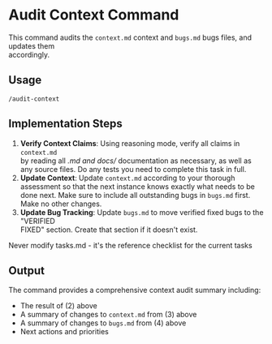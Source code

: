 # Audit Context Command

This command audits the `context.md` context and `bugs.md` bugs files, and updates them     
accordingly.

## Usage

```
/audit-context
```

## Implementation Steps

1. **Verify Context Claims**: Using reasoning mode, verify all claims in `context.md`   
by reading all *.md and docs/* documentation as necessary, as well as any source files. 
Do any tests you need to complete this task in full.
2. **Update Context**: Update `context.md` according to your thorough assessment so that 
the next instance knows exactly what needs to be done next. Make sure to include all 
outstanding bugs in `bugs.md` first. Make no other changes.
3. **Update Bug Tracking**: Update `bugs.md` to move verified fixed bugs to the "VERIFIED    
FIXED" section. Create that section if it doesn't exist.

Never modify tasks.md - it's the reference checklist for the current tasks

## Output

The command provides a comprehensive context audit summary including:
- The result of (2) above
- A summary of changes to `context.md` from (3) above
- A summary of changes to `bugs.md` from (4) above
- Next actions and priorities

